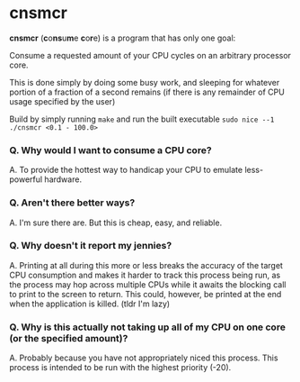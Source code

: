 # cnsmcr

**cnsmcr** (**c**o**ns**u**m**e **c**o**r**e) is a program that has only one goal:

Consume a requested amount of your CPU cycles on an arbitrary processor core.

This is done simply by doing some busy work, and sleeping for whatever portion of a fraction of a second remains (if there is any remainder of CPU usage specified by the user)

Build by simply running `make` and run the built executable `sudo nice --1 ./cnsmcr <0.1 - 100.0>`


### Q. Why would I want to consume a CPU core?
A. To provide the hottest way to handicap your CPU to emulate less-powerful hardware.

### Q. Aren't there better ways?
A. I'm sure there are. But this is cheap, easy, and reliable.

### Q. Why doesn't it report my jennies?
A. Printing at all during this more or less breaks the accuracy of the target CPU consumption and makes it harder to track this process being run, as the process may hop across multiple CPUs while it awaits the blocking call to print to the screen to return. This could, however, be printed at the end when the application is killed. (tldr I'm lazy)

### Q. Why is this actually not taking up all of my CPU on one core (or the specified amount)?
A. Probably because you have not appropriately niced this process. This process is intended to be run with the highest priority (-20).
